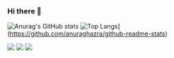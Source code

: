 ### Hi there 👋

![Anurag's GitHub stats](https://github-readme-stats.vercel.app/api?username=acacio90&show_icons=true&theme=algolia)
![Top Langs](https://github-readme-stats.vercel.app/api/top-langs/?username=acacio90)](https://github.com/anuraghazra/github-readme-stats)

<div>
<a href="https://www.instagram.com/pedro_acacio1/" target="_blank"><img src="https://img.shields.io/badge/-Instagram-%23E4405F?style=for-the-badge&logo=instagram&logoColor=white" target="_blank"></a>
<a href = "mailto:pedrorodriguesnh@gmail.com"><img src="https://img.shields.io/badge/Gmail-D14836?style=for-the-badge&logo=gmail&logoColor=white" target="_blank"></a>
<a href="https://www.linkedin.com/in/pedro-a-65228b128/" target="_blank"><img src="https://img.shields.io/badge/-LinkedIn-%230077B5?style=for-the-badge&logo=linkedin&logoColor=white" target="_blank"></a>   
</div>
